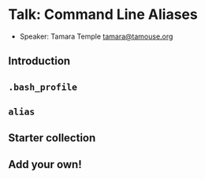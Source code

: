 # Talk: Command Line Aliases

- Speaker: Tamara Temple <tamara@tamouse.org>

## Introduction

## `.bash_profile`

## `alias`

## Starter collection

## Add your own!

